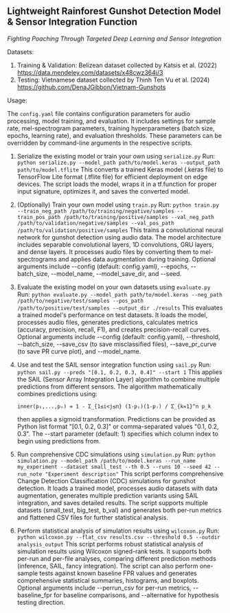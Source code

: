 ## Lightweight Rainforest Gunshot Detection Model & Sensor Integration Function
_Fighting Poaching Through Targeted Deep Learning and Sensor Integration_

Datasets:
1. Training & Validation: Belizean dataset collected by Katsis et al. (2022)
https://data.mendeley.com/datasets/x48cwz364j/3
2. Testing: Vietnamese dataset collected by Thinh Ten Vu et al. (2024)
https://github.com/DenaJGibbon/Vietnam-Gunshots

Usage:

The `config.yaml` file contains configuration parameters for audio processing, model training, and evaluation. It includes settings for sample rate, mel-spectrogram parameters, training hyperparameters (batch size, epochs, learning rate), and evaluation thresholds. These parameters can be overridden by command-line arguments in the respective scripts.

1. Serialize the existing model or train your own using `serialize.py`
   Run: `python serialize.py --model_path path/to/model.keras --output_path path/to/model.tflite`
   This converts a trained Keras model (.keras file) to TensorFlow Lite format (.tflite file) for efficient deployment on edge devices. The script loads the model, wraps it in a tf.function for proper input signature, optimizes it, and saves the converted model.

2. (Optionally) Train your own model using `train.py`
   Run: `python train.py --train_neg_path /path/to/training/negative/samples --train_pos_path /path/to/training/positive/samples --val_neg_path /path/to/validation/negative/samples --val_pos_path /path/to/validation/positive/samples`
   This trains a convolutional neural network for gunshot detection using audio data. The model architecture includes separable convolutional layers, 1D convolutions, GRU layers, and dense layers. It processes audio files by converting them to mel-spectrograms and applies data augmentation during training. Optional arguments include --config (default: config.yaml), --epochs, --batch_size, --model_name, --model_save_dir, and --seed.

3. Evaluate the existing model on your own datasets using `evaluate.py`
   Run: `python evaluate.py --model_path path/to/model.keras --neg_path /path/to/negative/test/samples --pos_path /path/to/positive/test/samples --output_dir ./results`
   This evaluates a trained model's performance on test datasets. It loads the model, processes audio files, generates predictions, calculates metrics (accuracy, precision, recall, F1), and creates precision-recall curves. Optional arguments include --config (default: config.yaml), --threshold, --batch_size, --save_csv (to save misclassified files), --save_pr_curve (to save PR curve plot), and --model_name.

4. Use and test the SAIL sensor integration function using `sail.py`
   Run: `python sail.py --preds "[0.1, 0.2, 0.3, 0.4]" --start 1`
   This applies the SAIL (Sensor Array Integration Layer) algorithm to combine multiple predictions from different sensors. The algorithm mathematically combines predictions using:

   ```
   inner(p₁,...,pₙ) = 1 - Σ_{1≤i<j≤n} (1-pᵢ)(1-pⱼ) / Σ_{k=1}^n p_k
   ```

   then applies a sigmoid transformation. Predictions can be provided as Python list format "[0.1, 0.2, 0.3]" or comma-separated values "0.1, 0.2, 0.3". The --start parameter (default: 1) specifies which column index to begin using predictions from.

5. Run comprehensive CDC simulations using `simulation.py`
   Run: `python simulation.py --model_path /path/to/model.keras --run_name my_experiment --dataset small_test --th 0.5 --runs 10 --seed 42 --run_note "Experiment description"`
   This script performs comprehensive Change Detection Classification (CDC) simulations for gunshot detection. It loads a trained model, processes audio datasets with data augmentation, generates multiple prediction variants using SAIL integration, and saves detailed results. The script supports multiple datasets (small_test, big_test, b_val) and generates both per-run metrics and flattened CSV files for further statistical analysis.

6. Perform statistical analysis of simulation results using `wilcoxon.py`
   Run: `python wilcoxon.py --flat_csv results.csv --threshold 0.5 --outdir analysis_output`
   This script performs robust statistical analysis of simulation results using Wilcoxon signed-rank tests. It supports both per-run and per-file analyses, comparing different prediction methods (inference, SAIL, fancy integration). The script can also perform one-sample tests against known baseline FPR values and generates comprehensive statistical summaries, histograms, and boxplots. Optional arguments include --perrun_csv for per-run metrics, --baseline_fpr for baseline comparisons, and --alternative for hypothesis testing direction.